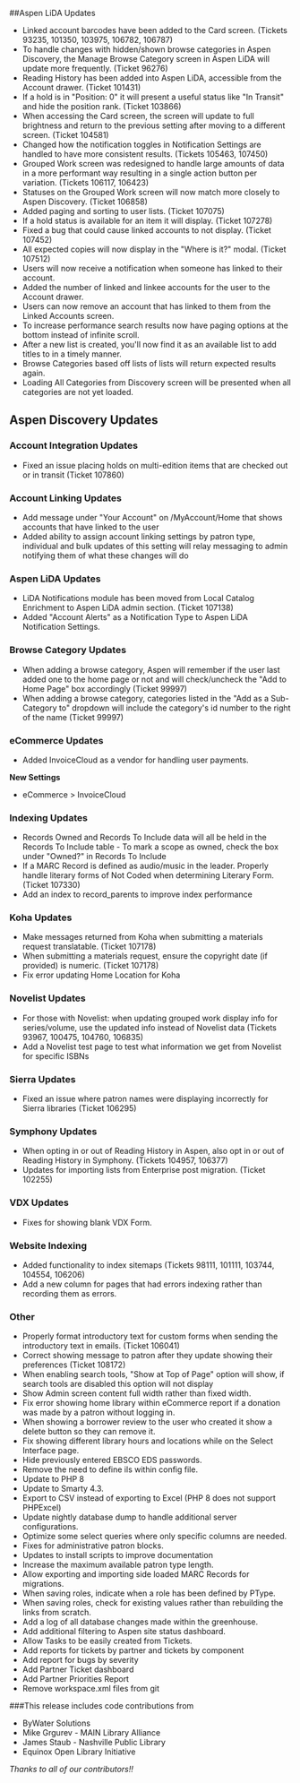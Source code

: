 ##Aspen LiDA Updates
- Linked account barcodes have been added to the Card screen. (Tickets 93235, 101350, 103975, 106782, 106787)
- To handle changes with hidden/shown browse categories in Aspen Discovery, the Manage Browse Category screen in Aspen LiDA will update more frequently. (Ticket 96276)
- Reading History has been added into Aspen LiDA, accessible from the Account drawer. (Ticket 101431)
- If a hold is in "Position: 0" it will present a useful status like "In Transit" and hide the position rank. (Ticket 103866)
- When accessing the Card screen, the screen will update to full brightness and return to the previous setting after moving to a different screen. (Ticket 104581)
- Changed how the notification toggles in Notification Settings are handled to have more consistent results. (Tickets 105463, 107450)
- Grouped Work screen was redesigned to handle large amounts of data in a more performant way resulting in a single action button per variation. (Tickets 106117, 106423)
- Statuses on the Grouped Work screen will now match more closely to Aspen Discovery. (Ticket 106858)
- Added paging and sorting to user lists. (Ticket 107075)
- If a hold status is available for an item it will display. (Ticket 107278)
- Fixed a bug that could cause linked accounts to not display. (Ticket 107452)
- All expected copies will now display in the "Where is it?" modal. (Ticket 107512)
- Users will now receive a notification when someone has linked to their account.
- Added the number of linked and linkee accounts for the user to the Account drawer.
- Users can now remove an account that has linked to them from the Linked Accounts screen.
- To increase performance search results now have paging options at the bottom instead of infinite scroll.
- After a new list is created, you'll now find it as an available list to add titles to in a timely manner.
- Browse Categories based off lists of lists will return expected results again.
- Loading All Categories from Discovery screen will be presented when all categories are not yet loaded.

## Aspen Discovery Updates
### Account Integration Updates
- Fixed an issue placing holds on multi-edition items that are checked out or in transit (Ticket 107860)

### Account Linking Updates
- Add message under "Your Account" on /MyAccount/Home that shows accounts that have linked to the user
- Added ability to assign account linking settings by patron type, individual and bulk updates of this setting will relay messaging to admin notifying them of what these changes will do

### Aspen LiDA Updates
- LiDA Notifications module has been moved from Local Catalog Enrichment to Aspen LiDA admin section. (Ticket 107138)
- Added "Account Alerts" as a Notification Type to Aspen LiDA Notification Settings.

### Browse Category Updates
- When adding a browse category, Aspen will remember if the user last added one to the home page or not and will check/uncheck the "Add to Home Page" box accordingly (Ticket 99997)
- When adding a browse category, categories listed in the "Add as a Sub-Category to" dropdown will include the category's id number to the right of the name (Ticket 99997)

### eCommerce Updates
- Added InvoiceCloud as a vendor for handling user payments.

**New Settings**
- eCommerce > InvoiceCloud

### Indexing Updates
- Records Owned and Records To Include data will all be held in the Records To Include table - To mark a scope as owned, check the box under "Owned?" in Records To Include
- If a MARC Record is defined as audio/music in the leader. Properly handle literary forms of Not Coded when determining Literary Form. (Ticket 107330)
- Add an index to record_parents to improve index performance

### Koha Updates
- Make messages returned from Koha when submitting a materials request translatable. (Ticket 107178)
- When submitting a materials request, ensure the copyright date (if provided) is numeric. (Ticket 107178)
- Fix error updating Home Location for Koha

### Novelist Updates
- For those with Novelist: when updating grouped work display info for series/volume, use the updated info instead of Novelist data (Tickets 93967, 100475, 104760, 106835)
- Add a Novelist test page to test what information we get from Novelist for specific ISBNs

### Sierra Updates
- Fixed an issue where patron names were displaying incorrectly for Sierra libraries (Ticket 106295)

### Symphony Updates
- When opting in or out of Reading History in Aspen, also opt in or out of Reading History in Symphony. (Tickets 104957, 106377)
- Updates for importing lists from Enterprise post migration. (Ticket 102255)

### VDX Updates
- Fixes for showing blank VDX Form.

### Website Indexing
- Added functionality to index sitemaps (Tickets 98111, 101111, 103744, 104554, 106206)
- Add a new column for pages that had errors indexing rather than recording them as errors. 

### Other
- Properly format introductory text for custom forms when sending the introductory text in emails. (Ticket 106041)
- Correct showing message to patron after they update showing their preferences (Ticket 108172)
- When enabling search tools, "Show at Top of Page" option will show, if search tools are disabled this option will not display
- Show Admin screen content full width rather than fixed width. 
- Fix error showing home library within eCommerce report if a donation was made by a patron without logging in.
- When showing a borrower review to the user who created it show a delete button so they can remove it.
- Fix showing different library hours and locations while on the Select Interface page. 
- Hide previously entered EBSCO EDS passwords.
- Remove the need to define ils within config file.
- Update to PHP 8
- Update to Smarty 4.3.
- Export to CSV instead of exporting to Excel (PHP 8 does not support PHPExcel)
- Update nightly database dump to handle additional server configurations.
- Optimize some select queries where only specific columns are needed.
- Fixes for administrative patron blocks.
- Updates to install scripts to improve documentation
- Increase the maximum available patron type length. 
- Allow exporting and importing side loaded MARC Records for migrations.
- When saving roles, indicate when a role has been defined by PType. 
- When saving roles, check for existing values rather than rebuilding the links from scratch. 
- Add a log of all database changes made within the greenhouse.
- Add additional filtering to Aspen site status dashboard.
- Allow Tasks to be easily created from Tickets. 
- Add reports for tickets by partner and tickets by component
- Add report for bugs by severity
- Add Partner Ticket dashboard
- Add Partner Priorities Report
- Remove workspace.xml files from git

###This release includes code contributions from
- ByWater Solutions
- Mike Grgurev - MAIN Library Alliance
- James Staub - Nashville Public Library
- Equinox Open Library Initiative

_Thanks to all of our contributors!!_